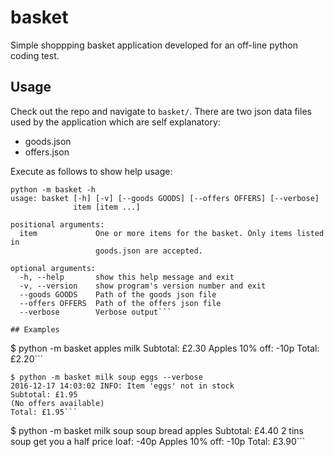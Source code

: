 # basket
Simple shoppping basket application developed for an off-line python coding test.

## Usage
Check out the repo and navigate to `basket/`.  There are two json data files used by
the application which are self explanatory:
 - goods.json
 - offers.json

Execute as follows to show help usage:
```
python -m basket -h
usage: basket [-h] [-v] [--goods GOODS] [--offers OFFERS] [--verbose]
              item [item ...]

positional arguments:
  item             One or more items for the basket. Only items listed in
                   goods.json are accepted.

optional arguments:
  -h, --help       show this help message and exit
  -v, --version    show program's version number and exit
  --goods GOODS    Path of the goods json file
  --offers OFFERS  Path of the offers json file
  --verbose        Verbose output```
  
## Examples
```
$ python -m basket apples milk
Subtotal: £2.30
Apples 10% off: -10p
Total: £2.20```
```
$ python -m basket milk soup eggs --verbose
2016-12-17 14:03:02 INFO: Item 'eggs' not in stock
Subtotal: £1.95
(No offers available)
Total: £1.95```
```
$ python -m basket milk soup soup bread apples
Subtotal: £4.40
2 tins soup get you a half price loaf: -40p
Apples 10% off: -10p
Total: £3.90```

